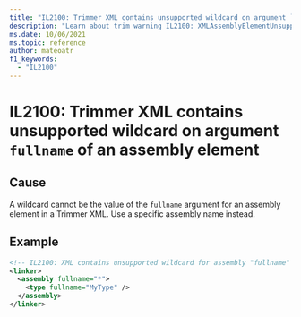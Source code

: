 ```yaml
---
title: "IL2100: Trimmer XML contains unsupported wildcard on argument `fullname` of an assembly element."
description: "Learn about trim warning IL2100: XMLAssemblyElementUnsupportedWildcard"
ms.date: 10/06/2021
ms.topic: reference
author: mateoatr
f1_keywords:
  - "IL2100"
---
```

# IL2100: Trimmer XML contains unsupported wildcard on argument `fullname` of an assembly element

## Cause

A wildcard cannot be the value of the `fullname` argument for an assembly element in a
Trimmer XML. Use a specific assembly name instead.

## Example

```xml
<!-- IL2100: XML contains unsupported wildcard for assembly "fullname" attribute -->
<linker>
  <assembly fullname="*">
    <type fullname="MyType" />
  </assembly>
</linker>
```

